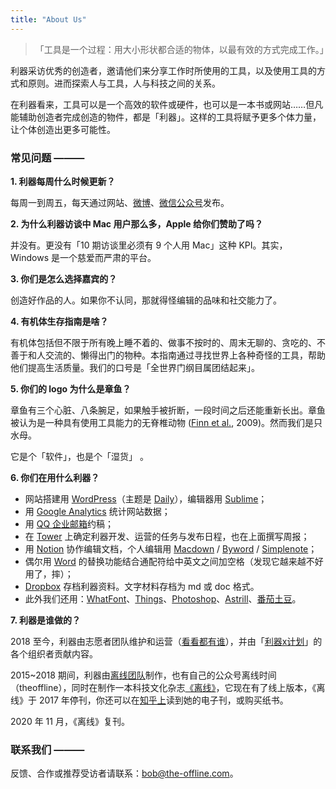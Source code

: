 ```yaml
---
title: "About Us"
---
```


> 「工具是一个过程：用大小形状都合适的物体，以最有效的方式完成工作。」

利器采访优秀的创造者，邀请他们来分享工作时所使用的工具，以及使用工具的方式和原则。进而探索人与工具，人与科技之间的关系。

在利器看来，工具可以是一个高效的软件或硬件，也可以是一本书或网站……但凡能辅助创造者完成创造的物件，都是「利器」。这样的工具将赋予更多个体力量，让个体创造出更多可能性。

### 常见问题  **———**

**1. 利器每周什么时候更新？**

每周一到周五，每天通过网站、[微博](https://weibo.com/liqiio)、[微信公众号](https://liqi.io/wp-content/uploads/2015/06/liqi2weima.jpg)发布。

**2. 为什么利器访谈中 Mac 用户那么多，Apple 给你们赞助了吗？**

并没有。更没有「10 期访谈里必须有 9 个人用 Mac」这种 KPI。其实，Windows 是一个慈爱而严肃的平台。

**3. 你们是怎么选择嘉宾的？**

创造好作品的人。如果你不认同，那就得怪编辑的品味和社交能力了。

**4. 有机体生存指南是啥？**

有机体包括但不限于所有晚上睡不着的、做事不按时的、周末无聊的、贪吃的、不善于和人交流的、懒得出门的物种。本指南通过寻找世界上各种奇怪的工具，帮助他们提高生活质量。我们的口号是「全世界门纲目属团结起来」。

**5. 你们的 logo 为什么是章鱼？**

章鱼有三个心脏、八条腕足，如果触手被折断，一段时间之后还能重新长出。章鱼被认为是一种具有使用工具能力的无脊椎动物 ([Finn et al.](https://www.cell.com/current-biology/references/S0960-9822(09)01914-9), 2009)。然而我们是只水母。

它是个「软件」，也是个「湿货」 。

**6. 你们在用什么利器？**

- 网站搭建用 [WordPress](https://zh-cn.wordpress.com/)（主题是 [Daily](http://www.robertbrodziak.com/en/free-wordpress-themes/daily-theme/)），编辑器用 [Sublime](https://www.sublimetext.com/)；
- 用 [Google Analytics](https://www.google.com/analytics/) 统计网站数据；
- 用 [QQ 企业邮箱](https://exmail.qq.com)约稿；
- 在 [Tower](https://tower.im) 上确定利器开发、运营的任务与发布日程，也在上面撰写周报；
- 用 [Notion](https://www.notion.so/) 协作编辑文档，个人编辑用 [Macdown](https://macdown.uranusjr.com/) / [Byword](https://bywordapp.com/) / [Simplenote](https://simplenote.com/)；
- 偶尔用 [Word](https://products.office.com/zh-cn/word) 的替换功能结合通配符给中英文之间加空格（发现它越来越不好用了，摔）；
- [Dropbox](https://www.dropbox.com) 存档利器资料。文字材料存档为 md 或 doc 格式。
- 此外我们还用：[WhatFont](https://chrome.google.com/webstore/detail/whatfont/jabopobgcpjmedljpbcaablpmlmfcogm)、[Things](https://culturedcode.com/things/)、[Photoshop](https://www.adobe.com/content/dotcom/cn/products/photoshop.html)、[Astrill](https://www.astrill.com)、[番茄土豆](https://pomotodo.com/)。

**7. 利器是谁做的？**

2018 至今，利器由志愿者团队维护和运营（[看看都有谁](https://liqi.io/about/who-make-this/)），并由「[利器x计划](https://liqi.io/x)」的各个组织者贡献内容。

2015~2018 期间，利器由[离线团队](https://weibo.com/theoffline)制作，也有自己的公众号离线时间（theoffline），同时在制作一本科技文化杂志[《离线》](https://the-offline.com/)，它现在有了线上版本，《离线》于 2017 年停刊，你还可以在[知乎上](https://www.zhihu.com/pub/specials/19550224)读到她的电子刊，或购买纸书。

2020 年 11 月，《离线》复刊。

### 联系我们  ———

反馈、合作或推荐受访者请联系：bob@the-offline.com。
